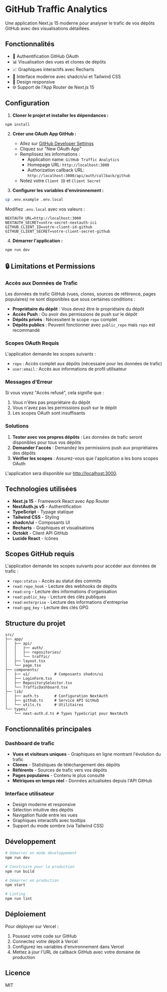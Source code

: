 # GitHub Traffic Analytics

Une application Next.js 15 moderne pour analyser le trafic de vos dépôts GitHub avec des visualisations détaillées.

## Fonctionnalités

- 🔐 Authentification GitHub OAuth
- 📊 Visualisation des vues et clones de dépôts
- 📈 Graphiques interactifs avec Recharts
- 🎨 Interface moderne avec shadcn/ui et Tailwind CSS
- 📱 Design responsive
- 🌐 Support de l'App Router de Next.js 15

## Configuration

1. **Cloner le projet et installer les dépendances :**

```bash
npm install
```

2. **Créer une OAuth App GitHub :**

   - Allez sur [GitHub Developer Settings](https://github.com/settings/developers)
   - Cliquez sur "New OAuth App"
   - Remplissez les informations :
     - Application name: `GitHub Traffic Analytics`
     - Homepage URL: `http://localhost:3000`
     - Authorization callback URL: `http://localhost:3000/api/auth/callback/github`
   - Notez votre `Client ID` et `Client Secret`

3. **Configurer les variables d'environnement :**

```bash
cp .env.example .env.local
```

Modifiez `.env.local` avec vos valeurs :

```env
NEXTAUTH_URL=http://localhost:3000
NEXTAUTH_SECRET=votre-secret-nextauth-ici
GITHUB_CLIENT_ID=votre-client-id-github
GITHUB_CLIENT_SECRET=votre-client-secret-github
```

4. **Démarrer l'application :**

```bash
npm run dev
```

## 🔒 Limitations et Permissions

### Accès aux Données de Trafic

Les données de trafic GitHub (vues, clones, sources de référence, pages populaires) ne sont disponibles que sous certaines conditions :

- **Propriétaire du dépôt** : Vous devez être le propriétaire du dépôt
- **Accès Push** : Ou avoir des permissions de push sur le dépôt
- **Dépôts privés** : Nécessitent le scope `repo` complet
- **Dépôts publics** : Peuvent fonctionner avec `public_repo` mais `repo` est recommandé

### Scopes OAuth Requis

L'application demande les scopes suivants :
- `repo` : Accès complet aux dépôts (nécessaire pour les données de trafic)
- `user:email` : Accès aux informations de profil utilisateur

### Messages d'Erreur

Si vous voyez "Accès refusé", cela signifie que :
1. Vous n'êtes pas propriétaire du dépôt
2. Vous n'avez pas les permissions push sur le dépôt
3. Les scopes OAuth sont insuffisants

### Solutions

1. **Tester avec vos propres dépôts** : Les données de trafic seront disponibles pour tous vos dépôts
2. **Demander l'accès** : Demandez les permissions push aux propriétaires des dépôts
3. **Vérifier les scopes** : Assurez-vous que l'application a les bons scopes OAuth

L'application sera disponible sur [http://localhost:3000](http://localhost:3000).

## Technologies utilisées

- **Next.js 15** - Framework React avec App Router
- **NextAuth.js v5** - Authentification
- **TypeScript** - Typage statique
- **Tailwind CSS** - Styling
- **shadcn/ui** - Composants UI
- **Recharts** - Graphiques et visualisations
- **Octokit** - Client API GitHub
- **Lucide React** - Icônes

## Scopes GitHub requis

L'application demande les scopes suivants pour accéder aux données de trafic :

- `repo:status` - Accès au statut des commits
- `read:repo_hook` - Lecture des webhooks de dépôts
- `read:org` - Lecture des informations d'organisation
- `read:public_key` - Lecture des clés publiques
- `read:enterprise` - Lecture des informations d'entreprise
- `read:gpg_key` - Lecture des clés GPG

## Structure du projet

```
src/
├── app/
│   ├── api/
│   │   ├── auth/
│   │   ├── repositories/
│   │   └── traffic/
│   ├── layout.tsx
│   └── page.tsx
├── components/
│   ├── ui/           # Composants shadcn/ui
│   ├── LoginForm.tsx
│   ├── RepositorySelector.tsx
│   └── TrafficDashboard.tsx
├── lib/
│   ├── auth.ts       # Configuration NextAuth
│   ├── github.ts     # Service API GitHub
│   └── utils.ts      # Utilitaires
└── types/
    └── next-auth.d.ts # Types TypeScript pour NextAuth
```

## Fonctionnalités principales

### Dashboard de trafic

- **Vues et visiteurs uniques** - Graphiques en ligne montrant l'évolution du trafic
- **Clones** - Statistiques de téléchargement des dépôts
- **Référents** - Sources de trafic vers vos dépôts
- **Pages populaires** - Contenu le plus consulté
- **Métriques en temps réel** - Données actualisées depuis l'API GitHub

### Interface utilisateur

- Design moderne et responsive
- Sélection intuitive des dépôts
- Navigation fluide entre les vues
- Graphiques interactifs avec tooltips
- Support du mode sombre (via Tailwind CSS)

## Développement

```bash
# Démarrer en mode développement
npm run dev

# Construire pour la production
npm run build

# Démarrer en production
npm start

# Linting
npm run lint
```

## Déploiement

Pour déployer sur Vercel :

1. Poussez votre code sur GitHub
2. Connectez votre dépôt à Vercel
3. Configurez les variables d'environnement dans Vercel
4. Mettez à jour l'URL de callback GitHub avec votre domaine de production

## Licence

MIT
